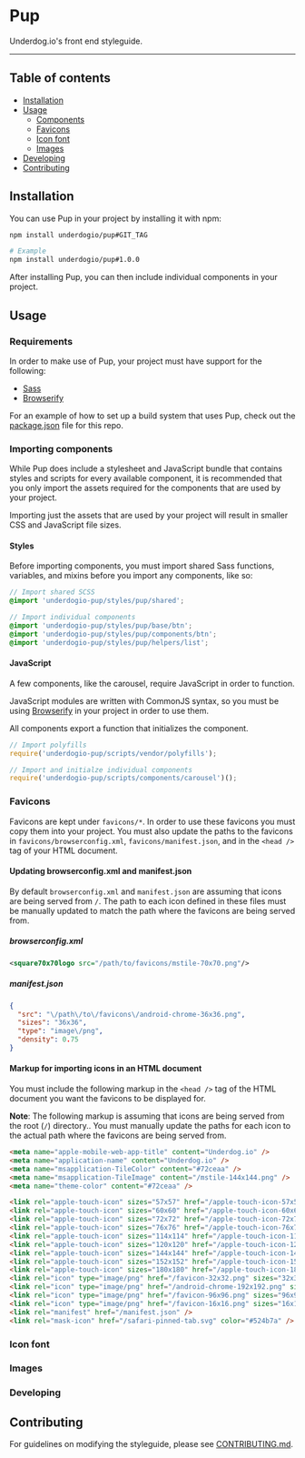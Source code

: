 # Pup

Underdog.io's front end styleguide.

---

## Table of contents

- [Installation](#installation)
- [Usage](#usage)
  - [Components](#importing-components)
  - [Favicons](#favicons)
  - [Icon font](#icon-font)
  - [Images](#images)
- [Developing](#developing)
- [Contributing](#contributing)

## Installation

You can use Pup in your project by installing it with npm:

```bash
npm install underdogio/pup#GIT_TAG

# Example
npm install underdogio/pup#1.0.0
```

After installing Pup, you can then include individual components in your project.

## Usage

### Requirements

In order to make use of Pup, your project must have support for the following:

- [Sass](https://github.com/sass/node-sass)
- [Browserify](https://github.com/substack/node-browserify)

For an example of how to set up a build system that uses Pup, check out the [package.json](https://github.com/underdogio/pup/blob/master/package.json) file for this repo.

### Importing components

While Pup does include a stylesheet and JavaScript bundle that contains styles and scripts for every available component, it is recommended that you only import the assets required for the components that are used by your project.

Importing just the assets that are used by your project will result in smaller CSS and JavaScript file sizes.

#### Styles

Before importing components, you must import shared Sass functions, variables, and mixins before you import any components, like so:

```scss
// Import shared SCSS
@import 'underdogio-pup/styles/pup/shared';

// Import individual components
@import 'underdogio-pup/styles/pup/base/btn';
@import 'underdogio-pup/styles/pup/components/btn';
@import 'underdogio-pup/styles/pup/helpers/list';
```

#### JavaScript

A few components, like the carousel, require JavaScript in order to function.

JavaScript modules are written with CommonJS syntax, so you must be using [Browserify](#) in your project in order to use them.

All components export a function that initializes the component.

```javascript
// Import polyfills
require('underdogio-pup/scripts/vendor/polyfills');

// Import and initialze individual components
require('underdogio-pup/scripts/components/carousel')();
```

### Favicons

Favicons are kept under `favicons/*`. In order to use these favicons you must copy them into your project.
You must also update the paths to the favicons in `favicons/browserconfig.xml`, `favicons/manifest.json`, and
in the `<head />` tag of your HTML document.

#### Updating browserconfig.xml and manifest.json

By default `browserconfig.xml` and `manifest.json` are assuming that icons are being served from `/`. The path to each icon defined in these files must be manually updated to match the path where the favicons are being served from.

##### browserconfig.xml

```xml
<square70x70logo src="/path/to/favicons/mstile-70x70.png"/>
```

##### manifest.json

```json
{
  "src": "\/path\/to\/favicons\/android-chrome-36x36.png",
  "sizes": "36x36",
  "type": "image\/png",
  "density": 0.75
}
```

#### Markup for importing icons in an HTML document

You must include the following markup in the `<head />` tag of the HTML document you want the favicons to be displayed for.

**Note**: The following markup is assuming that icons are being served from the root (`/`) directory..
You must manually update the paths for each icon to the actual path where the favicons are being served from.

```html
<meta name="apple-mobile-web-app-title" content="Underdog.io" />
<meta name="application-name" content="Underdog.io" />
<meta name="msapplication-TileColor" content="#72ceaa" />
<meta name="msapplication-TileImage" content="/mstile-144x144.png" />
<meta name="theme-color" content="#72ceaa" />

<link rel="apple-touch-icon" sizes="57x57" href="/apple-touch-icon-57x57.png" />
<link rel="apple-touch-icon" sizes="60x60" href="/apple-touch-icon-60x60.png" />
<link rel="apple-touch-icon" sizes="72x72" href="/apple-touch-icon-72x72.png" />
<link rel="apple-touch-icon" sizes="76x76" href="/apple-touch-icon-76x76.png" />
<link rel="apple-touch-icon" sizes="114x114" href="/apple-touch-icon-114x114.png" />
<link rel="apple-touch-icon" sizes="120x120" href="/apple-touch-icon-120x120.png" />
<link rel="apple-touch-icon" sizes="144x144" href="/apple-touch-icon-144x144.png" />
<link rel="apple-touch-icon" sizes="152x152" href="/apple-touch-icon-152x152.png" />
<link rel="apple-touch-icon" sizes="180x180" href="/apple-touch-icon-180x180.png" />
<link rel="icon" type="image/png" href="/favicon-32x32.png" sizes="32x32" />
<link rel="icon" type="image/png" href="/android-chrome-192x192.png" sizes="192x192" />
<link rel="icon" type="image/png" href="/favicon-96x96.png" sizes="96x96" />
<link rel="icon" type="image/png" href="/favicon-16x16.png" sizes="16x16" />
<link rel="manifest" href="/manifest.json" />
<link rel="mask-icon" href="/safari-pinned-tab.svg" color="#524b7a" />
```

### Icon font

### Images

### Developing

## Contributing

For guidelines on modifying the styleguide, please see [CONTRIBUTING.md](https://github.com/underdogio/pup/blob/master/package.json).
